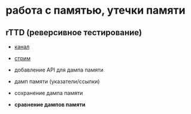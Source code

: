 # работа с памятью, утечки памяти

## rTTD (реверсивное тестирование)

- [канал](https://vkvideo.ru/@club230014275)
- [стрим](https://vkvideo.ru/video-230014275_456239017)

- добавление API для дампа памяти
- дамп памяти (указатели/ссылки)
- сохранение дампа памяти
- **сравнение дампов памяти**
